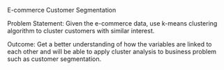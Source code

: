 E-commerce Customer Segmentation

Problem Statement:
Given the e-commerce data, use k-means clustering algorithm to cluster  customers with similar interest. 

Outcome: 
Get a better understanding of how the variables are  linked to each other and will be able to apply cluster analysis to business  problem such as customer segmentation.